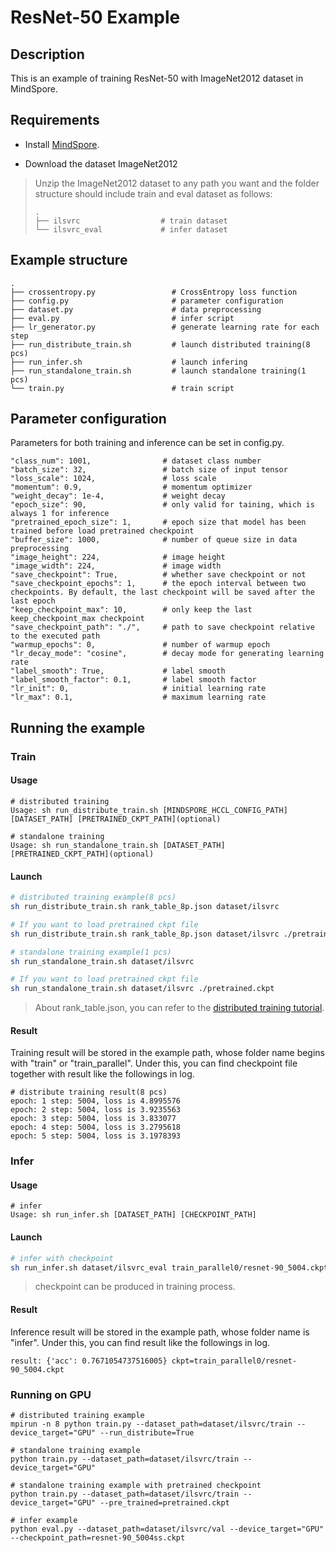 # ResNet-50 Example

## Description

This is an example of training ResNet-50 with ImageNet2012 dataset in MindSpore.

## Requirements

- Install [MindSpore](https://www.mindspore.cn/install/en).

- Download the dataset ImageNet2012 

> Unzip the ImageNet2012 dataset to any path you want and the folder structure should include train and eval dataset as follows:
> ```
> .  
> ├── ilsvrc                  # train dataset
> └── ilsvrc_eval             # infer dataset
> ```


## Example structure

```shell
.
├── crossentropy.py                 # CrossEntropy loss function
├── config.py                       # parameter configuration
├── dataset.py                      # data preprocessing
├── eval.py                         # infer script
├── lr_generator.py                 # generate learning rate for each step
├── run_distribute_train.sh         # launch distributed training(8 pcs)
├── run_infer.sh                    # launch infering
├── run_standalone_train.sh         # launch standalone training(1 pcs)
└── train.py                        # train script
```


## Parameter configuration

Parameters for both training and inference can be set in config.py.

```
"class_num": 1001,                # dataset class number
"batch_size": 32,                 # batch size of input tensor
"loss_scale": 1024,               # loss scale
"momentum": 0.9,                  # momentum optimizer
"weight_decay": 1e-4,             # weight decay 
"epoch_size": 90,                 # only valid for taining, which is always 1 for inference 
"pretrained_epoch_size": 1,       # epoch size that model has been trained before load pretrained checkpoint
"buffer_size": 1000,              # number of queue size in data preprocessing
"image_height": 224,              # image height
"image_width": 224,               # image width
"save_checkpoint": True,          # whether save checkpoint or not
"save_checkpoint_epochs": 1,      # the epoch interval between two checkpoints. By default, the last checkpoint will be saved after the last epoch
"keep_checkpoint_max": 10,        # only keep the last keep_checkpoint_max checkpoint
"save_checkpoint_path": "./",     # path to save checkpoint relative to the executed path
"warmup_epochs": 0,               # number of warmup epoch
"lr_decay_mode": "cosine",        # decay mode for generating learning rate
"label_smooth": True,             # label smooth
"label_smooth_factor": 0.1,       # label smooth factor
"lr_init": 0,                     # initial learning rate
"lr_max": 0.1,                    # maximum learning rate
```

## Running the example

### Train

#### Usage

```
# distributed training
Usage: sh run_distribute_train.sh [MINDSPORE_HCCL_CONFIG_PATH] [DATASET_PATH] [PRETRAINED_CKPT_PATH](optional)

# standalone training
Usage: sh run_standalone_train.sh [DATASET_PATH] [PRETRAINED_CKPT_PATH](optional)

```


#### Launch

```bash
# distributed training example(8 pcs)
sh run_distribute_train.sh rank_table_8p.json dataset/ilsvrc

# If you want to load pretrained ckpt file
sh run_distribute_train.sh rank_table_8p.json dataset/ilsvrc ./pretrained.ckpt

# standalone training example(1 pcs)
sh run_standalone_train.sh dataset/ilsvrc

# If you want to load pretrained ckpt file
sh run_standalone_train.sh dataset/ilsvrc ./pretrained.ckpt
```

> About rank_table.json, you can refer to the [distributed training tutorial](https://www.mindspore.cn/tutorial/en/master/advanced_use/distributed_training.html).

#### Result

Training result will be stored in the example path, whose folder name begins with "train" or "train_parallel". Under this, you can find checkpoint file together with result like the followings in log.

```
# distribute training result(8 pcs)
epoch: 1 step: 5004, loss is 4.8995576
epoch: 2 step: 5004, loss is 3.9235563
epoch: 3 step: 5004, loss is 3.833077
epoch: 4 step: 5004, loss is 3.2795618
epoch: 5 step: 5004, loss is 3.1978393
```

### Infer

#### Usage

```
# infer
Usage: sh run_infer.sh [DATASET_PATH] [CHECKPOINT_PATH]
```

#### Launch

```bash
# infer with checkpoint
sh run_infer.sh dataset/ilsvrc_eval train_parallel0/resnet-90_5004.ckpt
```

> checkpoint can be produced in training process.

#### Result

Inference result will be stored in the example path, whose folder name is "infer". Under this, you can find result like the followings in log.

```
result: {'acc': 0.7671054737516005} ckpt=train_parallel0/resnet-90_5004.ckpt
```

### Running on GPU
```
# distributed training example
mpirun -n 8 python train.py --dataset_path=dataset/ilsvrc/train --device_target="GPU" --run_distribute=True

# standalone training example
python train.py --dataset_path=dataset/ilsvrc/train --device_target="GPU"

# standalone training example with pretrained checkpoint
python train.py --dataset_path=dataset/ilsvrc/train --device_target="GPU" --pre_trained=pretrained.ckpt

# infer example
python eval.py --dataset_path=dataset/ilsvrc/val --device_target="GPU" --checkpoint_path=resnet-90_5004ss.ckpt
```